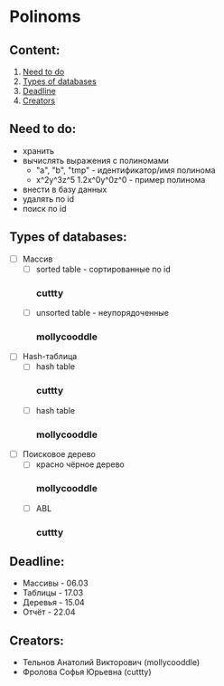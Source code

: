   # Polinoms

  ## Content:
  1. [Need to do](https://github.com/mollycooddle/skip_chips#need-to-do)
  2. [Types of databases](https://github.com/mollycooddle/skip_chips#types-of-databases)
  3. [Deadline](https://github.com/mollycooddle/skip_chips#deadline)
  4. [Creators](https://github.com/mollycooddle/skip_chips#creators)

  ## Need to do:
  + хранить
  + вычислять выражения с полиномами
	+ "a", "b", "tmp" - идентификатор/имя полинома
	+ x^2y^3z^5 1.2x^0y^0z^0 - пример полинома
  + внести в базу данных
  + удалять по id
  + поиск по id

  ## Types of databases:
  - [ ]  Массив
	  - [ ] sorted table - сортированные по id
		### __cuttty__
	  - [ ] unsorted table - неупорядоченные
		### __mollycooddle__

  - [ ] Hash-таблица
	  - [ ] hash table
		### __cuttty__
	  - [ ] hash table
		### __mollycooddle__

  - [ ] Поисковое дерево
	- [ ] красно чёрное дерево
		### __mollycooddle__
	- [ ] ABL
		### __cuttty__

  ## Deadline:
  + Массивы - 06.03
  + Таблицы - 17.03
  + Деревья - 15.04
  + Отчёт - 22.04
  
  ## Creators: 
  + Тельнов Анатолий Викторович (mollycooddle)
  + Фролова Софья Юрьевна (cuttty)

